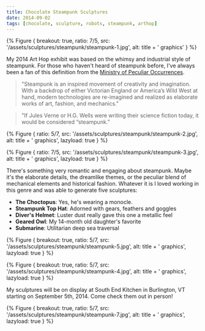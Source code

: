 ```yaml
---
title: Chocolate Steampunk Sculptures
date: 2014-09-02
tags: [chocolate, sculpture, robots, steampunk, arthop]
---
```


{% Figure {
    breakout: true,
    ratio: 7/5,
    src: '/assets/sculptures/steampunk/steampunk-1.jpg',
    alt: title + ' graphics'
} %}

My 2014 Art Hop exhibit was based on the whimsy and industrial style of steampunk. For those who haven't heard of steampunk before, I've always been a fan of this definition from the [Ministry of Peculiar Occurrences](http://www.ministryofpeculiaroccurrences.com/what-is-steampunk/).

> "Steampunk is an inspired movement of creativity and imagination. With a backdrop of either Victorian England or America’s Wild West at hand, modern technologies are re-imagined and realized as elaborate works of art, fashion, and mechanics."

> "If Jules Verne or H.G. Wells were writing their science fiction today, it would be considered “steampunk.”

{% Figure {
    ratio: 5/7,
    src: '/assets/sculptures/steampunk/steampunk-2.jpg',
    alt: title + ' graphics',
    lazyload: true
} %}

{% Figure {
    ratio: 7/5,
    src: '/assets/sculptures/steampunk/steampunk-3.jpg',
    alt: title + ' graphics',
    lazyload: true
} %}

There's something very romantic and engaging about steampunk. Maybe it's the elaborate details, the dreamlike themes, or the peculiar blend of mechanical elements and historical fashion. Whatever it is I loved working in this genre and was able to generate five sculptures:

* **The Choctopus**: Yes, he's wearing a monocle.
* **Steampunk Top Hat**: Adorned with gears, feathers and goggles
* **Diver's Helmet**: Luster dust really gave this one a metallic feel
* **Geared Owl**: My 14-month old daughter's favorite
* **Submarine**: Utilitarian deep sea traversal

{% Figure {
    breakout: true,
    ratio: 5/7,
    src: '/assets/sculptures/steampunk/steampunk-5.jpg',
    alt: title + ' graphics',
    lazyload: true
} %}

{% Figure {
    breakout: true,
    ratio: 5/7,
    src: '/assets/sculptures/steampunk/steampunk-4.jpg',
    alt: title + ' graphics',
    lazyload: true
} %}

My sculptures will be on display at South End Kitchen in Burlington, VT starting on September 5th, 2014. Come check them out in person!

{% Figure {
    breakout: true,
    ratio: 5/7,
    src: '/assets/sculptures/steampunk/steampunk-7.jpg',
    alt: title + ' graphics',
    lazyload: true
} %}
